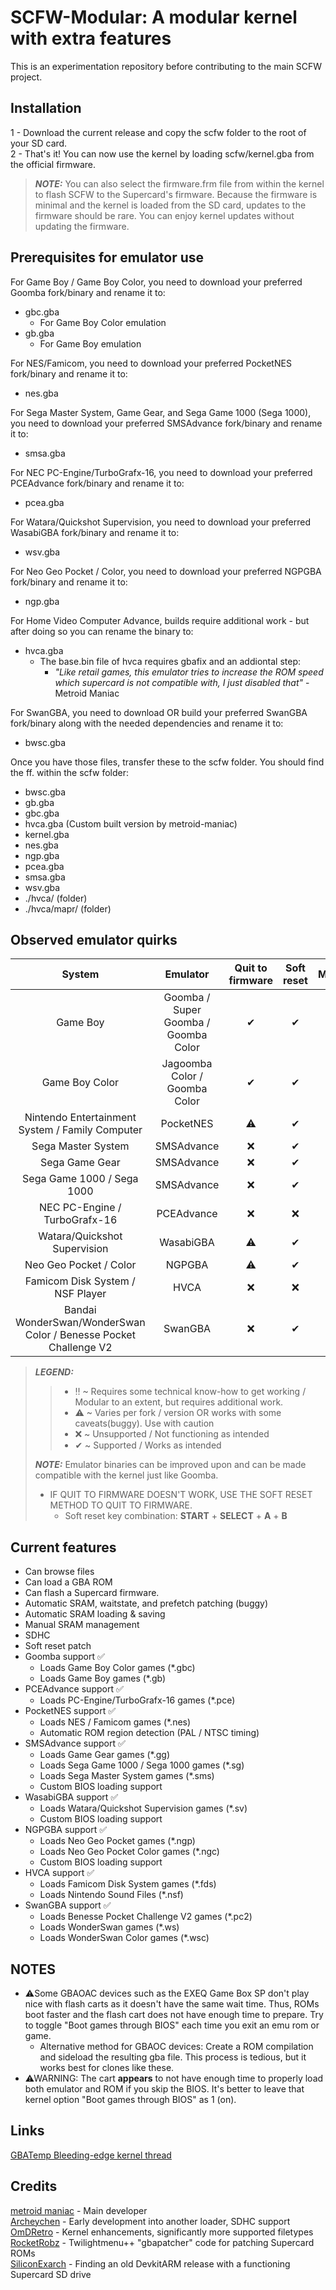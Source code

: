 #  SCFW-Modular: A modular kernel with extra features

This is an experimentation repository before contributing to the main SCFW project.

## Installation
1 - Download the current release and copy the scfw folder to the root of your SD card.  
2 - That's it! You can now use the kernel by loading scfw/kernel.gba from the official firmware.  
> **_NOTE:_** You can also select the firmware.frm file from within the kernel to flash SCFW to the Supercard's firmware. Because the firmware is minimal and the kernel is loaded from the SD card, updates to the firmware should be rare. You can enjoy kernel updates without updating the firmware.  

## Prerequisites for emulator use
For Game Boy / Game Boy Color, you need to download your preferred Goomba fork/binary and rename it to:
- gbc.gba
    - For Game Boy Color emulation
- gb.gba
	- For Game Boy emulation

For NES/Famicom, you need to download your preferred PocketNES fork/binary and rename it to:
- nes.gba

For Sega Master System, Game Gear, and Sega Game 1000 (Sega 1000), you need to download your preferred SMSAdvance fork/binary and rename it to:
- smsa.gba

For NEC PC-Engine/TurboGrafx-16, you need to download your preferred PCEAdvance fork/binary and rename it to:
- pcea.gba

For Watara/Quickshot Supervision, you need to download your preferred WasabiGBA fork/binary and rename it to:
- wsv.gba

For Neo Geo Pocket / Color, you need to download your preferred NGPGBA fork/binary and rename it to:
- ngp.gba

For Home Video Computer Advance, builds require additional work - but after doing so you can rename the binary to:
- hvca.gba
    * The base.bin file of hvca requires gbafix and an addiontal step:
        * _"Like retail games, this emulator tries to increase the ROM speed which supercard is not compatible with, I just disabled that"_ - Metroid Maniac

For SwanGBA, you need to download OR build your preferred SwanGBA fork/binary along with the needed dependencies and rename it to:
- bwsc.gba

Once you have those files, transfer these to the scfw folder.
You should find the ff. within the scfw folder:
- bwsc.gba
- gb.gba
- gbc.gba
- hvca.gba (Custom built version by metroid-maniac)
- kernel.gba
- nes.gba
- ngp.gba
- pcea.gba
- smsa.gba
- wsv.gba
- ./hvca/ (folder)
- ./hvca/mapr/ (folder)

## Observed emulator quirks
System | Emulator | Quit to firmware | Soft reset | Modular
:-:|:-:|:-:|:-:|:-:
Game Boy | Goomba / Super Goomba / Goomba Color | ✔ | ✔ | ✔
Game Boy Color | Jagoomba Color / Goomba Color | ✔ | ✔ | ✔
Nintendo Entertainment System / Family Computer | PocketNES | ⚠ | ✔ | ✔
Sega Master System | SMSAdvance | ❌ | ✔ | ✔
Sega Game Gear | SMSAdvance | ❌ | ✔ | ✔
Sega Game 1000 / Sega 1000 | SMSAdvance | ❌ | ✔ | ✔
NEC PC-Engine / TurboGrafx-16 | PCEAdvance | ❌ | ❌ | ✔
Watara/Quickshot Supervision | WasabiGBA | ⚠ | ✔ | ✔
Neo Geo Pocket / Color | NGPGBA | ⚠ | ✔ | ✔
Famicom Disk System / NSF Player | HVCA | ❌ | ❌ | ‼
Bandai WonderSwan/WonderSwan Color / Benesse Pocket Challenge V2 | SwanGBA | ❌ | ✔ | ✔
> **_LEGEND:_**
> > * ‼ ~ Requires some technical know-how to get working / Modular to an extent, but requires additional work.
> > * ⚠ ~ Varies per fork / version OR works with some caveats(buggy). Use with caution
> > * ❌ ~ Unsupported / Not functioning as intended
> > * ✔ ~ Supported / Works as intended
>
> **_NOTE:_**  Emulator binaries can be improved upon and can be made compatible with the kernel just like Goomba.
> * IF QUIT TO FIRMWARE DOESN'T WORK, USE THE SOFT RESET METHOD TO QUIT TO FIRMWARE.
>     * Soft reset key combination: **START** + **SELECT** + **A** + **B**

## Current features
- Can browse files
- Can load a GBA ROM
- Can flash a Supercard firmware.
- Automatic SRAM, waitstate, and prefetch patching (buggy)
- Automatic SRAM loading & saving
- Manual SRAM management
- SDHC
- Soft reset patch
- Goomba support ✅
    - Loads Game Boy Color games (*.gbc)
    - Loads Game Boy games (*.gb)
- PCEAdvance support ✅
	- Loads PC-Engine/TurboGrafx-16 games (*.pce)
- PocketNES support ✅
    - Loads NES / Famicom games (*.nes)
    - Automatic ROM region detection (PAL / NTSC timing)
- SMSAdvance support ✅
	- Loads Game Gear games (*.gg)
	- Loads Sega Game 1000 / Sega 1000 games (*.sg)
    - Loads Sega Master System games (*.sms)
	- Custom BIOS loading support
- WasabiGBA support ✅
    - Loads Watara/Quickshot Supervision games (*.sv)
	- Custom BIOS loading support
- NGPGBA support ✅
    - Loads Neo Geo Pocket games (*.ngp)
	- Loads Neo Geo Pocket Color games (*.ngc)
	- Custom BIOS loading support
- HVCA support ✅
    - Loads Famicom Disk System games (*.fds)
	- Loads Nintendo Sound Files (*.nsf)
- SwanGBA support ✅
    - Loads Benesse Pocket Challenge V2 games (*.pc2)
	- Loads WonderSwan games (*.ws)
	- Loads WonderSwan Color games (*.wsc)

	
## NOTES
- ⚠Some GBAOAC devices such as the EXEQ Game Box SP don't play nice with flash carts as it doesn't have the same wait time. Thus, ROMs boot faster and the flash cart does not have enough time to prepare. Try to toggle "Boot games through BIOS" each time you exit an emu rom or game.
    - Alternative method for GBAOC devices: Create a ROM compilation and sideload the resulting gba file. This process is tedious, but it works best for clones like these.
- ⚠WARNING: The cart **appears** to not have enough time to properly load both emulator and ROM if you skip the BIOS. It's better to leave that kernel option "Boot games through BIOS" as 1 (on).

## Links
[GBATemp Bleeding-edge kernel thread](https://gbatemp.net/threads/scfw-bleeding-edge-modular-kernel-branch.656629/)

## Credits
[metroid maniac](https://github.com/metroid-maniac) - Main developer  
[Archeychen](https://github.com/ArcheyChen) - Early development into another loader, SDHC support  
[OmDRetro](https://github.com/OmDRetro) - Kernel enhancements, significantly more supported filetypes  
[RocketRobz](https://github.com/RocketRobz) - Twilightmenu++ "gbapatcher" code for patching Supercard ROMs  
[SiliconExarch](https://github.com/SiliconExarch) - Finding an old DevkitARM release with a functioning Supercard SD drive  